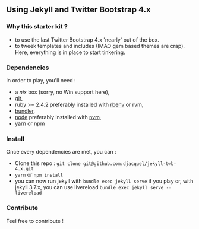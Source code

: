 ## Using Jekyll and Twitter Bootstrap 4.x

### Why this starter kit ?

 - to use the last Twitter Bootstrap 4.x 'nearly' out of the box.
 - to tweek templates and includes (IMAO gem based themes are crap). Here, everything is in place to start tinkering.

### Dependencies

In order to play, you'll need :

 - a *nix* box (sorry, no Win support here),
 - [git](https://git-scm.com/),
 - ruby >= 2.4.2 preferably installed with [rbenv](https://github.com/rbenv/rbenv) or rvm,
 - [bundler](http://bundler.io/),
 - [node](https://nodejs.org/en/) preferably installed with [nvm](https://github.com/creationix/nvm),
 - [yarn](https://yarnpkg.com) or npm

### Install

Once every dependencies are met, you can :

- Clone this repo : ```git clone git@github.com:djacquel/jekyll-twb-4.x.git```
- ```yarn``` or ```npm install```
- you can now run jekyll with ```bundle exec jekyll serve``` if you play  or, with jekyll 3.7.x, you can use livereload ```bundle exec jekyll serve --livereload```

### Contribute

Feel free to contribute !